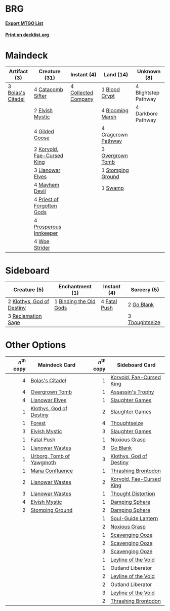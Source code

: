 # BRG

#### [Export MTGO List](../collection/BRG/BRG.txt)
#### [Print on decklist.org](http://decklist.org/?deckmain=4%09Blightstep%20Pathway%0A1%09Blood%20Crypt%0A4%09Blooming%20Marsh%0A3%09Bolas's%20Citadel%0A4%09Catacomb%20Sifter%0A4%09Collected%20Company%0A4%09Cragcrown%20Pathway%0A4%09Darkbore%20Pathway%0A2%09Elvish%20Mystic%0A4%09Gilded%20Goose%0A2%09Korvold,%20Fae-Cursed%20King%0A3%09Llanowar%20Elves%0A4%09Mayhem%20Devil%0A3%09Overgrown%20Tomb%0A4%09Priest%20of%20Forgotten%20Gods%0A4%09Prosperous%20Innkeeper%0A1%09Stomping%20Ground%0A1%09Swamp%0A4%09Woe%20Strider&deckside=1%09Binding%20the%20Old%20Gods%0A4%09Fatal%20Push%0A2%09Go%20Blank%0A2%09Klothys,%20God%20of%20Destiny%0A3%09Reclamation%20Sage%0A3%09Thoughtseize)
# Maindeck

|                                        Artifact (3)                                        |                                            Creature (31)                                            |                                         Instant (4)                                          |                                          Land (14)                                           |    Unknown (8)     |
|--------------------------------------------------------------------------------------------|-----------------------------------------------------------------------------------------------------|----------------------------------------------------------------------------------------------|----------------------------------------------------------------------------------------------|--------------------|
|3 [Bolas's Citadel](http://gatherer.wizards.com/Pages/Card/Details.aspx?multiverseid=461006)|4 [Catacomb Sifter](http://gatherer.wizards.com/Pages/Card/Details.aspx?multiverseid=401839)         |4 [Collected Company](http://gatherer.wizards.com/Pages/Card/Details.aspx?multiverseid=394519)|1 [Blood Crypt](http://gatherer.wizards.com/Pages/Card/Details.aspx?multiverseid=97102)       |4 Blightstep Pathway|
|                                                                                            |2 [Elvish Mystic](http://gatherer.wizards.com/Pages/Card/Details.aspx?multiverseid=389499)           |                                                                                              |4 [Blooming Marsh](http://gatherer.wizards.com/Pages/Card/Details.aspx?multiverseid=417816)   |4 Darkbore Pathway  |
|                                                                                            |4 [Gilded Goose](http://gatherer.wizards.com/Pages/Card/Details.aspx?multiverseid=473122)            |                                                                                              |4 [Cragcrown Pathway](http://gatherer.wizards.com/Pages/Card/Details.aspx?multiverseid=491915)|                    |
|                                                                                            |2 [Korvold, Fae-Cursed King](http://gatherer.wizards.com/Pages/Card/Details.aspx?multiverseid=476047)|                                                                                              |3 [Overgrown Tomb](http://gatherer.wizards.com/Pages/Card/Details.aspx?multiverseid=405103)   |                    |
|                                                                                            |3 [Llanowar Elves](http://gatherer.wizards.com/Pages/Card/Details.aspx?multiverseid=129626)          |                                                                                              |1 [Stomping Ground](http://gatherer.wizards.com/Pages/Card/Details.aspx?multiverseid=405110)  |                    |
|                                                                                            |4 [Mayhem Devil](http://gatherer.wizards.com/Pages/Card/Details.aspx?multiverseid=461131)            |                                                                                              |1 [Swamp](http://gatherer.wizards.com/Pages/Card/Details.aspx?multiverseid=439858)            |                    |
|                                                                                            |4 [Priest of Forgotten Gods](http://gatherer.wizards.com/Pages/Card/Details.aspx?multiverseid=457227)|                                                                                              |                                                                                              |                    |
|                                                                                            |4 [Prosperous Innkeeper](http://gatherer.wizards.com/Pages/Card/Details.aspx?multiverseid=527487)    |                                                                                              |                                                                                              |                    |
|                                                                                            |4 [Woe Strider](http://gatherer.wizards.com/Pages/Card/Details.aspx?multiverseid=476374)             |                                                                                              |                                                                                              |                    |


# Sideboard

|                                            Creature (5)                                            |                                         Enchantment (1)                                         |                                      Instant (4)                                      |                                       Sorcery (5)                                       |
|----------------------------------------------------------------------------------------------------|-------------------------------------------------------------------------------------------------|---------------------------------------------------------------------------------------|-----------------------------------------------------------------------------------------|
|2 [Klothys, God of Destiny](http://gatherer.wizards.com/Pages/Card/Details.aspx?multiverseid=476471)|1 [Binding the Old Gods](http://gatherer.wizards.com/Pages/Card/Details.aspx?multiverseid=503822)|4 [Fatal Push](http://gatherer.wizards.com/Pages/Card/Details.aspx?multiverseid=423724)|2 [Go Blank](http://gatherer.wizards.com/Pages/Card/Details.aspx?multiverseid=513549)    |
|3 [Reclamation Sage](http://gatherer.wizards.com/Pages/Card/Details.aspx?multiverseid=389651)       |                                                                                                 |                                                                                       |3 [Thoughtseize](http://gatherer.wizards.com/Pages/Card/Details.aspx?multiverseid=438676)|


# Other Options

|*n*<sup>th</sup> copy|                                           Maindeck Card                                           |*n*<sup>th</sup> copy|                                          Sideboard Card                                           |
|--------------------:|---------------------------------------------------------------------------------------------------|--------------------:|---------------------------------------------------------------------------------------------------|
|                    4|[Bolas's Citadel](http://gatherer.wizards.com/Pages/Card/Details.aspx?multiverseid=461006)         |                    1|[Korvold, Fae-Cursed King](http://gatherer.wizards.com/Pages/Card/Details.aspx?multiverseid=476047)|
|                    4|[Overgrown Tomb](http://gatherer.wizards.com/Pages/Card/Details.aspx?multiverseid=405103)          |                    1|[Assassin's Trophy](http://gatherer.wizards.com/Pages/Card/Details.aspx?multiverseid=452902)       |
|                    4|[Llanowar Elves](http://gatherer.wizards.com/Pages/Card/Details.aspx?multiverseid=129626)          |                    1|[Slaughter Games](http://gatherer.wizards.com/Pages/Card/Details.aspx?multiverseid=290532)         |
|                    1|[Klothys, God of Destiny](http://gatherer.wizards.com/Pages/Card/Details.aspx?multiverseid=476471) |                    2|[Slaughter Games](http://gatherer.wizards.com/Pages/Card/Details.aspx?multiverseid=290532)         |
|                    1|[Forest](http://gatherer.wizards.com/Pages/Card/Details.aspx?multiverseid=439860)                  |                    4|[Thoughtseize](http://gatherer.wizards.com/Pages/Card/Details.aspx?multiverseid=438676)            |
|                    3|[Elvish Mystic](http://gatherer.wizards.com/Pages/Card/Details.aspx?multiverseid=389499)           |                    3|[Slaughter Games](http://gatherer.wizards.com/Pages/Card/Details.aspx?multiverseid=290532)         |
|                    1|[Fatal Push](http://gatherer.wizards.com/Pages/Card/Details.aspx?multiverseid=423724)              |                    1|[Noxious Grasp](http://gatherer.wizards.com/Pages/Card/Details.aspx?multiverseid=466864)           |
|                    1|[Llanowar Wastes](http://gatherer.wizards.com/Pages/Card/Details.aspx?multiverseid=129627)         |                    3|[Go Blank](http://gatherer.wizards.com/Pages/Card/Details.aspx?multiverseid=513549)                |
|                    1|[Urborg, Tomb of Yawgmoth](http://gatherer.wizards.com/Pages/Card/Details.aspx?multiverseid=383425)|                    3|[Klothys, God of Destiny](http://gatherer.wizards.com/Pages/Card/Details.aspx?multiverseid=476471) |
|                    1|[Mana Confluence](http://gatherer.wizards.com/Pages/Card/Details.aspx?multiverseid=409573)         |                    1|[Thrashing Brontodon](http://gatherer.wizards.com/Pages/Card/Details.aspx?multiverseid=456570)     |
|                    2|[Llanowar Wastes](http://gatherer.wizards.com/Pages/Card/Details.aspx?multiverseid=129627)         |                    2|[Korvold, Fae-Cursed King](http://gatherer.wizards.com/Pages/Card/Details.aspx?multiverseid=476047)|
|                    3|[Llanowar Wastes](http://gatherer.wizards.com/Pages/Card/Details.aspx?multiverseid=129627)         |                    1|[Thought Distortion](http://gatherer.wizards.com/Pages/Card/Details.aspx?multiverseid=466871)      |
|                    4|[Elvish Mystic](http://gatherer.wizards.com/Pages/Card/Details.aspx?multiverseid=389499)           |                    1|[Damping Sphere](http://gatherer.wizards.com/Pages/Card/Details.aspx?multiverseid=443101)          |
|                    2|[Stomping Ground](http://gatherer.wizards.com/Pages/Card/Details.aspx?multiverseid=405110)         |                    2|[Damping Sphere](http://gatherer.wizards.com/Pages/Card/Details.aspx?multiverseid=443101)          |
|                     |                                                                                                   |                    1|[Soul-Guide Lantern](http://gatherer.wizards.com/Pages/Card/Details.aspx?multiverseid=476488)      |
|                     |                                                                                                   |                    2|[Noxious Grasp](http://gatherer.wizards.com/Pages/Card/Details.aspx?multiverseid=466864)           |
|                     |                                                                                                   |                    1|[Scavenging Ooze](http://gatherer.wizards.com/Pages/Card/Details.aspx?multiverseid=420783)         |
|                     |                                                                                                   |                    2|[Scavenging Ooze](http://gatherer.wizards.com/Pages/Card/Details.aspx?multiverseid=420783)         |
|                     |                                                                                                   |                    3|[Scavenging Ooze](http://gatherer.wizards.com/Pages/Card/Details.aspx?multiverseid=420783)         |
|                     |                                                                                                   |                    1|[Leyline of the Void](http://gatherer.wizards.com/Pages/Card/Details.aspx?multiverseid=107682)     |
|                     |                                                                                                   |                    1|Outland Liberator                                                                                  |
|                     |                                                                                                   |                    2|[Leyline of the Void](http://gatherer.wizards.com/Pages/Card/Details.aspx?multiverseid=107682)     |
|                     |                                                                                                   |                    2|Outland Liberator                                                                                  |
|                     |                                                                                                   |                    3|[Leyline of the Void](http://gatherer.wizards.com/Pages/Card/Details.aspx?multiverseid=107682)     |
|                     |                                                                                                   |                    2|[Thrashing Brontodon](http://gatherer.wizards.com/Pages/Card/Details.aspx?multiverseid=456570)     |

